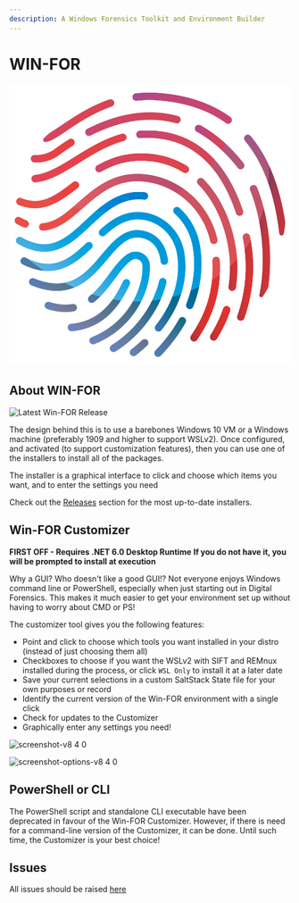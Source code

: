 ```yaml
---
description: A Windows Forensics Toolkit and Environment Builder
---
```


# WIN-FOR

![](.gitbook/assets/FingerPrint.png)

## About WIN-FOR 

![Latest Win-FOR Release](https://img.shields.io/github/v/release/digitalsleuth/win-for?style=flat&label=Latest%20Win-FOR%20Release)

The design behind this is to use a barebones Windows 10 VM or a Windows machine (preferably 1909 and higher to support WSLv2).
Once configured, and activated (to support customization features), then you can use one of the installers to
install all of the packages.

The installer is a graphical interface to click and choose which items you want, and to enter the settings you need

Check out the [Releases](https://github.com/digitalsleuth/WIN-FOR/releases) section for the most up-to-date installers.

## Win-FOR Customizer

**FIRST OFF - Requires .NET 6.0 Desktop Runtime**
**If you do not have it, you will be prompted to install at execution**

Why a GUI? Who doesn't like a good GUI!?
Not everyone enjoys Windows command line or PowerShell, especially when just starting out in Digital Forensics.
This makes it much easier to get your environment set up without having to worry about CMD or PS!

The customizer tool gives you the following features:

- Point and click to choose which tools you want installed in your distro (instead of just choosing them all)
- Checkboxes to choose if you want the WSLv2 with SIFT and REMnux installed during the process, or click `WSL Only` to install it at a later date
- Save your current selections in a custom SaltStack State file for your own purposes or record
- Identify the current version of the Win-FOR environment with a single click
- Check for updates to the Customizer
- Graphically enter any settings you need!

![screenshot-v8 4 0](https://github.com/digitalsleuth/WIN-FOR/raw/main/images/screenshot-v8.4.0.png)

![screenshot-options-v8 4 0](https://github.com/digitalsleuth/WIN-FOR/raw/main/images/screenshot-options-v8.4.0.png)


## PowerShell or CLI

The PowerShell script and standalone CLI executable have been deprecated in favour of the Win-FOR Customizer.
However, if there is need for a command-line version of the Customizer, it can be done. Until such time, the Customizer is your best choice!

## Issues

All issues should be raised [here](https://github.com/digitalsleuth/WIN-FOR/Issues)
